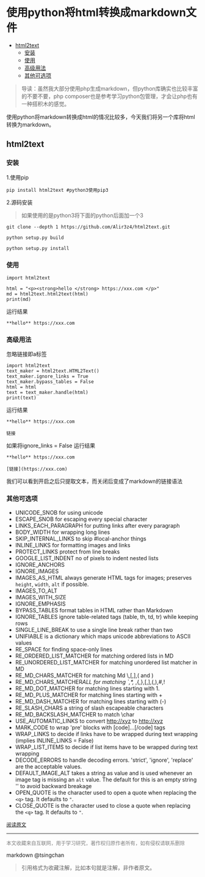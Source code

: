 使用python将html转换成markdown文件
==========================================

- [html2text](#html2text)
    - [安装](#安装)
    - [使用](#使用)
    - [高级用法](#高级用法)
    - [其他可选项](#其他可选项)

> 导读：虽然我大部分使用php生成markdown，但python库确实也比较丰富的不要不要，php composer也是参考学习python包管理，才会让php也有一种搭积木的感觉。
  
使用python将markdown转换成html的情况比较多，今天我们将另一个库将html转换为markdown。

## html2text


### 安装

1.使用pip

```
pip install html2text #python3使用pip3
```


2.源码安装 

> 如果使用的是python3将下面的python后面加一个3

```
git clone --depth 1 https://github.com/Alir3z4/html2text.git

python setup.py build

python setup.py install

```


### 使用

```
import html2text

html = "<p><strong>hello </strong> https://xxx.com </p>"
md = html2text.html2text(html)
print(md)

```


运行结果


```
**hello** https://xxx.com
```
### 高级用法

忽略链接即a标签

```
import html2text
text_maker = html2text.HTML2Text()
text_maker.ignore_links = True
text_maker.bypass_tables = False
html = html
text = text_maker.handle(html)
print(text)

```


运行结果

```
**hello** https://xxx.com

链接
```

如果将ignore\_links = False 运行结果

```
**hello** https://xxx.com

[链接](https://xxx.com)
```

我们可以看到开启之后只提取文本，而关闭后变成了markdown的链接语法

### 其他可选项

- UNICODE\_SNOB for using unicode
- ESCAPE\_SNOB for escaping every special character
- LINKS\_EACH\_PARAGRAPH for putting links after every paragraph
- BODY\_WIDTH for wrapping long lines
- SKIP\_INTERNAL\_LINKS to skip #local-anchor things
- INLINE\_LINKS for formatting images and links
- PROTECT\_LINKS protect from line breaks
- GOOGLE\_LIST\_INDENT no of pixels to indent nested lists
- IGNORE\_ANCHORS
- IGNORE\_IMAGES
- IMAGES\_AS\_HTML always generate HTML tags for images; preserves `height`, `width`, `alt` if possible.
- IMAGES\_TO\_ALT
- IMAGES\_WITH\_SIZE
- IGNORE\_EMPHASIS
- BYPASS\_TABLES format tables in HTML rather than Markdown
- IGNORE\_TABLES ignore table-related tags (table, th, td, tr) while keeping rows
- SINGLE\_LINE\_BREAK to use a single line break rather than two
- UNIFIABLE is a dictionary which maps unicode abbreviations to ASCII values
- RE\_SPACE for finding space-only lines
- RE\_ORDERED\_LIST\_MATCHER for matching ordered lists in MD
- RE\_UNORDERED\_LIST\_MATCHER for matching unordered list matcher in MD
- RE\_MD\_CHARS\_MATCHER for matching Md \\,\[,\],( and )
- RE\_MD\_CHARS\_MATCHER*ALL for matching `,\*,* ,{,},\[,\],(,),#,!
- RE\_MD\_DOT\_MATCHER for matching lines starting with 1.
- RE\_MD\_PLUS\_MATCHER for matching lines starting with +
- RE\_MD\_DASH\_MATCHER for matching lines starting with (-)
- RE\_SLASH\_CHARS a string of slash escapeable characters
- RE\_MD\_BACKSLASH\_MATCHER to match \\char
- USE\_AUTOMATIC\_LINKS to convert <http://xyz> to <http://xyz>
- MARK\_CODE to wrap 'pre' blocks with \[code\]...\[/code\] tags
- WRAP\_LINKS to decide if links have to be wrapped during text wrapping (implies INLINE\_LINKS = False)
- WRAP\_LIST\_ITEMS to decide if list items have to be wrapped during text wrapping
- DECODE\_ERRORS to handle decoding errors. 'strict', 'ignore', 'replace' are the acceptable values.
- DEFAULT\_IMAGE\_ALT takes a string as value and is used whenever an image tag is missing an `alt` value. The default for this is an empty string '' to avoid backward breakage
- OPEN\_QUOTE is the character used to open a quote when replacing the `<q>` tag. It defaults to `"`.
- CLOSE\_QUOTE is the character used to close a quote when replacing the `<q>` tag. It defaults to `"`.


<font size=2 color=grey>[阅读原文](https://litets.com/article/2019/4/3/103.html)</font>


----
<font size=2 color='grey'>本文收藏来自互联网，用于学习研究，著作权归原作者所有，如有侵权请联系删除</font>

markdown @tsingchan 

> 引用格式为收藏注解，比如本句就是注解，非作者原文。
